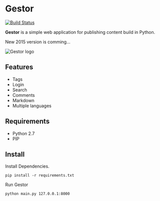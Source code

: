 # Gestor

[![Build Status](https://travis-ci.org/faustinoaq/gestor.png?branch=master)](https://travis-ci.org/faustinoaq/gestor)

**Gestor** is a simple web application for publishing content build in Python.

New 2015 version is comming...

![Gestor logo](https://raw.github.com/faustinoaq/gestor/master/static/img/logo.png "Gestor logo")

## Features

- Tags
- Login
- Search
- Comments
- Markdown
- Multiple languages

## Requirements

- Python 2.7
- PIP

## Install

Install Dependencies.

```
pip install -r requirements.txt
```

Run Gestor

```
python main.py 127.0.0.1:8000
```
